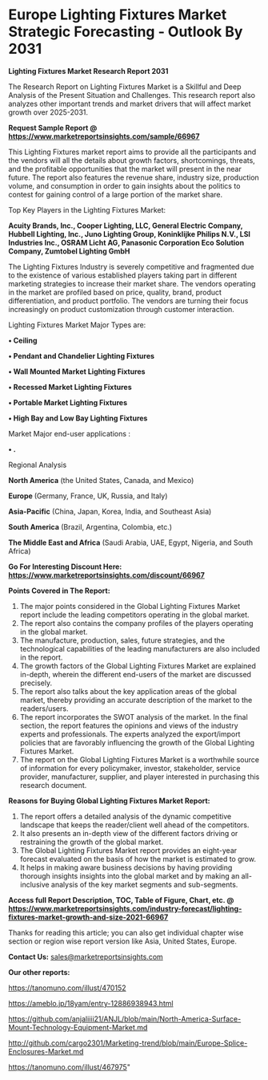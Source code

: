 # Europe Lighting Fixtures Market Strategic Forecasting - Outlook By 2031

<strong>Lighting Fixtures Market Research Report 2031</strong>

The Research Report on Lighting Fixtures Market is a Skillful and Deep Analysis of the Present Situation and Challenges. This research report also analyzes other important trends and market drivers that will affect market growth over 2025-2031.

<strong>Request Sample Report @ <a href=https://www.marketreportsinsights.com/sample/66967>https://www.marketreportsinsights.com/sample/66967</a></strong>

This Lighting Fixtures market report aims to provide all the participants and the vendors will all the details about growth factors, shortcomings, threats, and the profitable opportunities that the market will present in the near future. The report also features the revenue share, industry size, production volume, and consumption in order to gain insights about the politics to contest for gaining control of a large portion of the market share.

Top Key Players in the Lighting Fixtures Market:

<strong>Acuity Brands, Inc., Cooper Lighting, LLC, General Electric Company, Hubbell Lighting, Inc., Juno Lighting Group, Koninklijke Philips N.V., LSI Industries Inc., OSRAM Licht AG, Panasonic Corporation Eco Solution Company, Zumtobel Lighting GmbH</strong>

The Lighting Fixtures Industry is severely competitive and fragmented due to the existence of various established players taking part in different marketing strategies to increase their market share. The vendors operating in the market are profiled based on price, quality, brand, product differentiation, and product portfolio. The vendors are turning their focus increasingly on product customization through customer interaction.

Lighting Fixtures Market Major Types are:

<strong>• Ceiling

• Pendant and Chandelier Lighting Fixtures

• Wall Mounted Market Lighting Fixtures

• Recessed Market Lighting Fixtures

• Portable Market Lighting Fixtures

• High Bay and Low Bay Lighting Fixtures</strong>

Market Major end-user applications :

<strong>• .</strong>

Regional Analysis

</u><strong><b>North America</b></strong> (the United States, Canada, and Mexico)

<strong><b>Europe </b></strong>(Germany, France, UK, Russia, and Italy)

<strong><b>Asia-Pacific</b></strong> (China, Japan, Korea, India, and Southeast Asia)

<strong><b>South America</b></strong> (Brazil, Argentina, Colombia, etc.)

<strong><b>The Middle East and Africa</b></strong> (Saudi Arabia, UAE, Egypt, Nigeria, and South Africa)

<strong>Go For Interesting Discount Here: <a href=https://www.marketreportsinsights.com/discount/66967>https://www.marketreportsinsights.com/discount/66967</a></strong>

<strong>Points Covered in The Report:</strong>
<ol>
  <li>The major points considered in the Global Lighting Fixtures Market report include the leading competitors operating in the global market.</li>
  <li>The report also contains the company profiles of the players operating in the global market.</li>
  <li>The manufacture, production, sales, future strategies, and the technological capabilities of the leading manufacturers are also included in the report.</li>
  <li>The growth factors of the Global Lighting Fixtures Market are explained in-depth, wherein the different end-users of the market are discussed precisely.</li>
  <li>The report also talks about the key application areas of the global market, thereby providing an accurate description of the market to the readers/users.</li>
  <li>The report incorporates the SWOT analysis of the market. In the final section, the report features the opinions and views of the industry experts and professionals. The experts analyzed the export/import policies that are favorably influencing the growth of the Global Lighting Fixtures Market.</li>
  <li>The report on the Global Lighting Fixtures Market is a worthwhile source of information for every policymaker, investor, stakeholder, service provider, manufacturer, supplier, and player interested in purchasing this research document.</li>
</ol>
<strong>Reasons for Buying Global Lighting Fixtures Market Report:</strong>

<ol>
  <li>The report offers a detailed analysis of the dynamic competitive landscape that keeps the reader/client well ahead of the competitors.</li>
  <li>It also presents an in-depth view of the different factors driving or restraining the growth of the global market.</li>
  <li>The Global Lighting Fixtures Market report provides an eight-year forecast evaluated on the basis of how the market is estimated to grow.</li>
  <li>It helps in making aware business decisions by having providing thorough insights insights into the global market and by making an all-inclusive analysis of the key market segments and sub-segments.</li>
</ol>
<strong>Access full Report Description, TOC, Table of Figure, Chart, etc. @ <a href=https://www.marketreportsinsights.com/industry-forecast/lighting-fixtures-market-growth-and-size-2021-66967>https://www.marketreportsinsights.com/industry-forecast/lighting-fixtures-market-growth-and-size-2021-66967</a></strong>


Thanks for reading this article; you can also get individual chapter wise section or region wise report version like Asia, United States, Europe.

<strong>Contact Us:</strong>
sales@marketreportsinsights.com

<strong>Our other reports:</strong>

<a href=https://tanomuno.com/illust/470152>https://tanomuno.com/illust/470152</a>

<a href=https://ameblo.jp/18yam/entry-12886938943.html>https://ameblo.jp/18yam/entry-12886938943.html</a>

<a href=https://github.com/anjaliiii21/ANJL/blob/main/North-America-Surface-Mount-Technology-Equipment-Market.md>https://github.com/anjaliiii21/ANJL/blob/main/North-America-Surface-Mount-Technology-Equipment-Market.md</a>

<a href=http://github.com/cargo2301/Marketing-trend/blob/main/Europe-Splice-Enclosures-Market.md>http://github.com/cargo2301/Marketing-trend/blob/main/Europe-Splice-Enclosures-Market.md</a>

<a href=https://tanomuno.com/illust/467975>https://tanomuno.com/illust/467975</a>"
